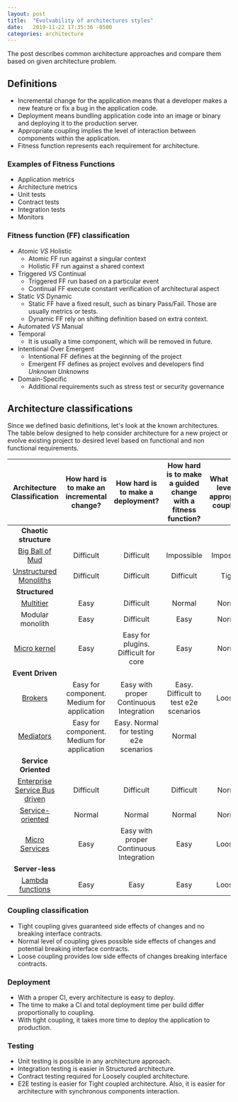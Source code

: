 ```yaml
---
layout: post
title:  "Evolvability of architectures styles"
date:   2019-11-22 17:35:36 -0500
categories: architecture
---
```


The post describes common architecture approaches and compare them based on given architecture problem.

## Definitions

* Incremental change for the application means that a developer makes a new feature or fix a bug in the application code.
* Deployment means bundling application code into an image or binary and deploying it to the production server.
* Appropriate coupling implies the level of interaction between components within the application.
* Fitness function represents each requirement for architecture.

### Examples of Fitness Functions

* Application metrics
* Architecture metrics
* Unit tests
* Contract tests
* Integration tests
* Monitors

### Fitness function (FF) classification

* Atomic *VS* Holistic
    - Atomic FF run against a singular context
    - Holistic FF run against a shared context
* Triggered *VS* Continual
    - Triggered FF run based on a particular event
    - Continual FF execute constant verification of architectural aspect
* Static *VS* Dynamic
    - Static FF have a fixed result, such as binary Pass/Fail. Those are usually metrics or tests.
    - Dynamic FF rely on shifting definition based on extra context.
* Automated *VS* Manual
* Temporal
    - It is usually a time component, which will be removed in future.
* Intentional Over Emergent
    - Intentional FF defines at the beginning of the project
    - Emergent FF defines as project evolves and developers find *Unknown Unknowns*
* Domain-Specific
    - Additional requirements such as stress test or security governance

## Architecture classifications

Since we defined basic definitions, let's look at the known architectures.
The table below designed to help consider architecture for a new project or evolve existing project to desired level based on functional and non functional requirements.

| Architecture Classification | How hard is to make an incremental change? | How hard is to make a deployment? | How hard is to make a guided change with a fitness function? | What is the level of appropriate coupling? |
| :------------: | :----------------------------------------: | :-------------------------------: | :----------------------------------------------------------: | :----------------------------------------: |
| **Chaotic structure** |
| [Big Ball of Mud](https://en.wikipedia.org/wiki/Big_ball_of_mud) | Difficult | Difficult | Impossible | Impossible |
| [Unstructured Monoliths](https://en.wikipedia.org/wiki/Monolithic_application) | Difficult | Difficult | Difficult | Tight |
| **Structured** |
| [Multitier](https://en.wikipedia.org/wiki/Multitier_architecture) | Easy | Difficult | Normal | Normal |
| Modular monolith | Easy | Difficult | Easy | Normal |
| [Micro kernel](https://en.wikipedia.org/wiki/Monolithic_kernel) | Easy | Easy for plugins. Difficult for core | Easy | Normal |
| **Event Driven** |				
| [Brokers](https://en.wikipedia.org/wiki/Broker_pattern) | Easy for component. Medium for application | Easy with proper Continuous Integration | Easy. Difficult to test e2e scenarios | Loosely |
| [Mediators](https://en.wikipedia.org/wiki/Mediator_pattern)	| Easy for component. Medium for application | Easy. Normal for testing e2e scenarios | Normal |
| **Service Oriented** | 					
| [Enterprise Service Bus driven](https://en.wikipedia.org/wiki/Enterprise_service_bus) | Difficult | Difficult | Difficult| Normal |
| [Service-oriented](https://en.wikipedia.org/wiki/Service-oriented_architecture)	| Normal | Normal | Normal | Normal |
| [Micro Services](https://en.wikipedia.org/wiki/Microservices) | Easy | Easy with proper Continuous Integration | Easy | Loosely |
| **Server-less**					
| [Lambda functions](https://en.wikipedia.org/wiki/Lambda_architecture) | Easy | Easy | Easy | Loosely |

### Coupling classification

* Tight coupling gives guaranteed side effects of changes and no breaking interface contracts.
* Normal level of coupling gives possible side effects of changes and potential breaking interface contracts.
* Loose coupling provides low side effects of changes breaking interface contracts.

### Deployment

* With a proper CI, every architecture is easy to deploy.
* The time to make a CI and total deployment time per build differ proportionally to coupling.
* With tight coupling, it takes more time to deploy the application to production.

### Testing

* Unit testing is possible in any architecture approach.
* Integration testing is easier in Structured architecture.
* Contract testing required for Loosely coupled architecture.
* E2E testing is easier for Tight coupled architecture. Also, it is easier for architecture with synchronous components interaction.

